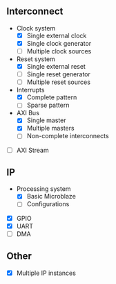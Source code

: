 ## Interconnect
* Clock system
    * [x] Single external clock
    * [x] Single clock generator
    * [ ] Multiple clock sources
* Reset system
    * [x] Single external reset
    * [ ] Single reset generator
    * [ ] Multiple reset sources
* Interrupts
    * [x] Complete pattern
    * [ ] Sparse pattern
* AXI Bus
    * [x] Single master
    * [x] Multiple masters
    * [ ] Non-complete interconnects
* [ ] AXI Stream

## IP
* Processing system
    * [x] Basic Microblaze
    * [ ] Configurations
* [x] GPIO
* [x] UART
* [ ] DMA

## Other
* [x] Multiple IP instances